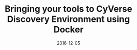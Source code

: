 ---
title: "Bringing your tools to CyVerse Discovery Environment using Docker"
collection: publications
venue: "F1000"
date: 2016-12-05
paperurl: http://upendrak.github.io/files/paper8.pdf
citation: 'Upendra Kumar Devisetty, Kathleen Kennedy, Paul Sarando, Nirav Merchant, Eric Lyons (2016). "Bringing your tools to CyVerse Discovery Environment using Docker" <i>F1000</i>. 1(8).'
---